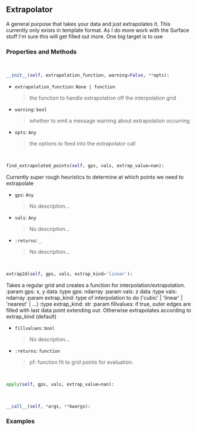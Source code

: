 ## <a id="McUtils.McUtils.Zachary.Interpolator.Extrapolator">Extrapolator</a>
A general purpose that takes your data and just extrapolates it.
This currently only exists in template format.
As I do more work with the Surface stuff I'm sure this will get filled out more.
One big target is to use

### Properties and Methods
<a id="McUtils.McUtils.Zachary.Interpolator.Extrapolator.__init__" class="docs-object-method">&nbsp;</a>
```python
__init__(self, extrapolation_function, warning=False, **opts): 
```

- `extrapolation_function`: `None | function`
    >the function to handle extrapolation off the interpolation grid
- `warning`: `bool`
    >whether to emit a message warning about extrapolation occurring
- `opts`: `Any`
    >the options to feed into the extrapolator call

<a id="McUtils.McUtils.Zachary.Interpolator.Extrapolator.find_extrapolated_points" class="docs-object-method">&nbsp;</a>
```python
find_extrapolated_points(self, gps, vals, extrap_value=nan): 
```
Currently super rough heuristics to determine at which points we need to extrapolate
- `gps`: `Any`
    >No description...
- `vals`: `Any`
    >No description...
- `:returns`: `_`
    >No description...

<a id="McUtils.McUtils.Zachary.Interpolator.Extrapolator.extrap2d" class="docs-object-method">&nbsp;</a>
```python
extrap2d(self, gps, vals, extrap_kind='linear'): 
```
Takes a regular grid and creates a function for interpolation/extrapolation.
        :param gps: x, y data
        :type gps: ndarray
        :param vals: z data
        :type vals: ndarray
        :param extrap_kind: type of interpolation to do ('cubic' | 'linear' | 'nearest' | ...)
        :type extrap_kind: str
        :param fillvalues: if true, outer edges are filled with last data point extending out.
         Otherwise extrapolates according to extrap_kind (default)
- `fillvalues`: `bool`
    >No description...
- `:returns`: `function`
    >pf: function fit to grid points for evaluation.

<a id="McUtils.McUtils.Zachary.Interpolator.Extrapolator.apply" class="docs-object-method">&nbsp;</a>
```python
apply(self, gps, vals, extrap_value=nan): 
```

<a id="McUtils.McUtils.Zachary.Interpolator.Extrapolator.__call__" class="docs-object-method">&nbsp;</a>
```python
__call__(self, *args, **kwargs): 
```

### Examples
